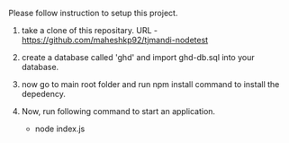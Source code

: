 Please follow instruction to setup this project.

1. take a clone of this repositary.
    URL - https://github.com/maheshkp92/tjmandi-nodetest

2. create a database called 'ghd' and import ghd-db.sql into your database.

3. now go to main root folder and run npm install command to install the depedency.

4. Now, run following command to start an application.
   - node index.js